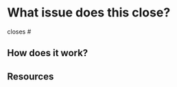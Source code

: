 # What issue does this close?
<!-- Format: Closes #ISSUE-NUMBER, e.g. Closes #12 -->
closes #

## How does it work?
<!-- Include any details, questions, edge cases, unfinished work, etc. -->

## Resources
<!-- Include any relevant screenshots, videos, gifs, links, etc -->
